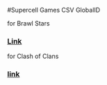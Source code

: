 #Supercell Games CSV GlobalID

for Brawl Stars

### [Link](https://github.com/RomashkaTea/v35-CSVID/wiki)

for Clash of Clans

### [link](https://github.com/Enjoyop/v14.211/Wiki)
